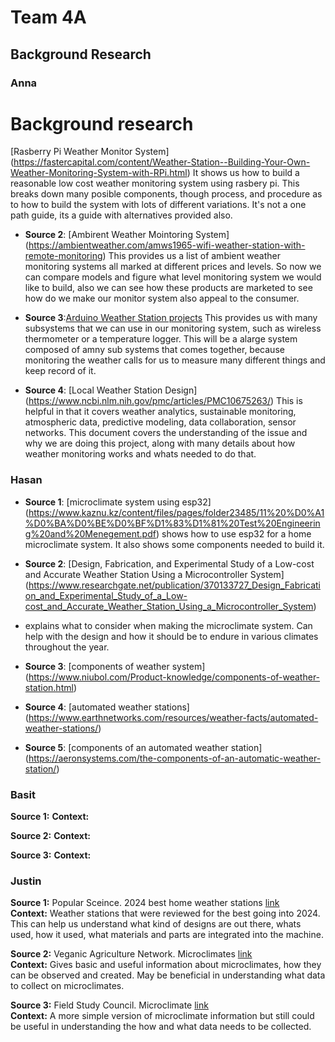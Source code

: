 # Team 4A

## **Background Research**

### Anna

# Background research 


 [Rasberry Pi Weather Monitor System] (https://fastercapital.com/content/Weather-Station--Building-Your-Own-Weather-Monitoring-System-with-RPi.html)
  It shows us how to build a reasonable low cost weather monitoring system using rasbery pi. This breaks down many posible components, though process, and procedure as to how to build the system with lots of different variations. It's not a one path guide, its a guide with alternatives provided also.
  
* **Source 2**: [Ambirent Weather Mointoring System] (https://ambientweather.com/amws1965-wifi-weather-station-with-remote-monitoring)
This provides us a list of ambient weather monitoring systems all marked at different prices and levels. So now we can compare models and figure what level monitoring system we would like to build, also we can see how these products are marketed to see how do we make our monitor system also appeal to the consumer.

* **Source 3**:[Arduino Weather Station projects](https://www.instructables.com/Weather-Station-Projects/)
  This provides us with many subsystems that we can use in our monitoring system, such as wireless thermometer or a temperature logger. This will be a alarge system composed of amny sub systems that comes together, because monitoring the weather calls for us to measure many different things and keep record of it.

  
* **Source 4**: [Local Weather Station Design] (https://www.ncbi.nlm.nih.gov/pmc/articles/PMC10675263/)
  This is helpful in that it covers weather analytics, sustainable monitoring, atmospheric data, predictive modeling, data collaboration, sensor networks. This document covers the understanding of the issue and why we are doing this project, along with many details about how weather monitoring works and whats needed to do that.
  




### Hasan

* **Source 1**:  [microclimate system using esp32] (https://www.kaznu.kz/content/files/pages/folder23485/11%20%D0%A1%D0%BA%D0%BE%D0%BF%D1%83%D1%81%20Test%20Engineering%20and%20Menegement.pdf)
shows how to use esp32 for a home microclimate system. It also shows some components needed to build it.

* **Source 2**:  [Design, Fabrication, and Experimental Study of a Low-cost and Accurate Weather Station Using a Microcontroller System] (https://www.researchgate.net/publication/370133727_Design_Fabrication_and_Experimental_Study_of_a_Low-cost_and_Accurate_Weather_Station_Using_a_Microcontroller_System)
* explains what to consider when making the microclimate system. Can help with the design and how it should be to endure in various climates throughout the year.

* **Source 3**:  [components of weather system] (https://www.niubol.com/Product-knowledge/components-of-weather-station.html)
* **Source 4**:  [automated weather stations] (https://www.earthnetworks.com/resources/weather-facts/automated-weather-stations/)
* **Source 5**:  [components of an automated weather station]  (https://aeronsystems.com/the-components-of-an-automatic-weather-station/)


### Basit

**Source 1:**
**Context:**

**Source 2:**
**Context:**

**Source 3:**
**Context:**


### Justin

**Source 1:** Popular Sceince. 2024 best home weather stations [link](https://www.popsci.com/gear/best-home-weather-stations/)   
**Context:** Weather stations that were reviewed for the best going into 2024. This can help us understand what kind of designs are out there, whats used, how it used, what materials and parts are integrated into the machine.

**Source 2:** Veganic Agriculture Network. Microclimates [link](https://goveganic.net/how-to-grow/approaches-to-veganic/permaculture/microclimates/)   
**Context:** Gives basic and useful information about microclimates, how they can be observed and created. May be beneficial in understanding what data to collect on microclimates.

**Source 3:** Field Study Council. Microclimate [link](https://www.field-studies-council.org/resources/16-18-biology/fieldwork-techniques/abiotic-factors/microclimate/)   
**Context:** A more simple version of microclimate information but still could be useful in understanding the how and what data needs to be collected.





